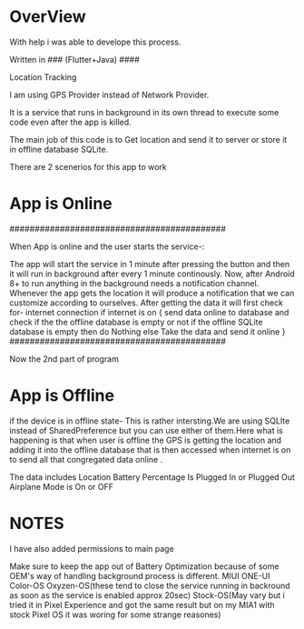 # OverView
With help i was able to develope this process.

Written in ### (Flutter+Java) ####




Location Tracking 

I am using GPS Provider instead of Network Provider.

It is a service that runs in background in its own thread to execute some code even after the app is killed.

The main job of this code is to Get location and send it to server or store it in offline database SQLite.

There are 2 scenerios for this app to work

# App is Online


###########################################

When App is online and the user starts the service-:

The app will start the service in 1 minute after pressing the button and then it will run in background after every 1 minute continously.
Now, after Android 8+ to run anything in the background needs a notification channel.
Whenever the app gets the location it will produce a notification that we can customize according to ourselves.
After getting the data it will first check for-
internet connection 
if internet is on
{
send data online to database
and check if the the offline database is empty or not
if the offline SQLite database is empty then do Nothing else Take the data and send it online
}
###########################################

Now the 2nd part of program

# App is Offline

if the device is in offline state-
This is rather intersting.We are using SQLIte instead of SharedPreference but you can use either of them.Here what is happening is that when user is offline the GPS is getting the location and adding it into the offline database that is then accessed when internet is on to send all that congregated data online .

The data includes 
Location
Battery Percentage 
Is Plugged In or Plugged Out
Airplane Mode is On or OFF

# NOTES

I have also added permissions to main page


Make sure to keep the app out of Battery Optimization because of some OEM's way of handling background process is different.
MIUI ONE-UI Color-OS Oxyzen-OS(these tend to close the service running in backround as soon as the service is enabled approx 20sec) Stock-OS(May vary but i tried it in Pixel Experience and got the same result but on my MIA1 with stock Pixel OS it was woring for some strange reasones)


